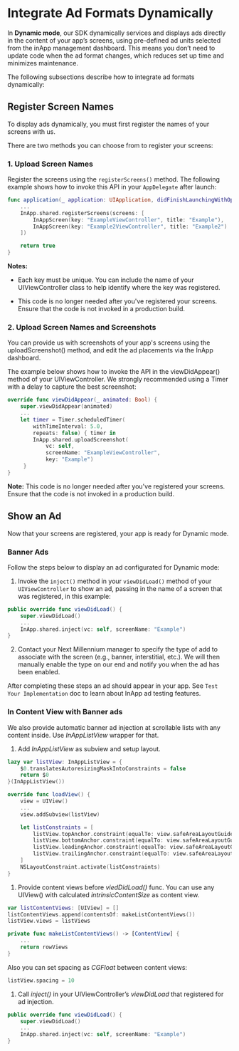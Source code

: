 # Integrate Ad Formats Dynamically

In **Dynamic mode**, our SDK dynamically services and displays ads directly in the content of your app’s screens, using pre-defined ad units selected from the inApp management dashboard. This means you don’t need to update code when the ad format changes, which reduces set up time and minimizes maintenance.

The following subsections describe how to integrate ad formats dynamically:

## Register Screen Names

To display ads dynamically, you must first register the names of your screens with us.

There are two methods you can choose from to register your screens:

### 1. Upload Screen Names

Register the screens using the `registerScreens()` method. The following example shows how to invoke this API in your `AppDelegate` after launch:

```swift
func application(_ application: UIApplication, didFinishLaunchingWithOptions launchOptions: [UIApplication.LaunchOptionsKey: Any]?) -> Bool {
	...        
	InApp.shared.registerScreens(screens: [
        InAppScreen(key: "ExampleViewController", title: "Example"),
        InAppScreen(key: "Example2ViewController", title: "Example2")
	])

	return true
}
```

**Notes:**

- Each key must be unique. You can include the name of your UIViewController class to help identify where the key was registered. 

- This code is no longer needed after you've registered your screens. Ensure that the code is not invoked in a production build.


### 2. Upload Screen Names and Screenshots

You can provide us with screenshots of your app's screens using the uploadScreenshot() method, and edit the ad placements via the InApp dashboard.

The example below shows how to invoke the API in the viewDidAppear() method of your UIViewController. We strongly recommended using a Timer with a delay to capture the best screenshot:

```swift
override func viewDidAppear(_ animated: Bool) {
	super.viewDidAppear(animated)
	...
    let timer = Timer.scheduledTimer(
        withTimeInterval: 5.0,
        repeats: false) { timer in
		InApp.shared.uploadScreenshot(
            vc: self,
            screenName: "ExampleViewController",
            key: "Example")
     }
}
```

**Note:** This code is no longer needed after you've registered your screens. Ensure that the code is not invoked in a production build.

## Show an Ad

Now that your screens are registered, your app is ready for Dynamic mode. 

### Banner Ads

Follow the steps below to display an ad configurated for Dynamic mode:

1. Invoke the `inject()` method in your `viewDidLoad()` method of your `UIViewController` to show an ad, passing in the name of a screen that was registered, in this example:

```swift
public override func viewDidLoad() {
	super.viewDidLoad()
    ...        
	InApp.shared.inject(vc: self, screenName: "Example")
}
```

2. Contact your Next Millennium manager to specify the type of add to associate with the screen (e.g., banner, interstitial, etc.). We will then manually enable the type on our end and notify you when the ad has been enabled.

After completing these steps an ad should appear in your app. See `Test Your Implementation` doc to learn about InApp ad testing features.

### In Content View with Banner ads

We also provide automatic banner ad injection at scrollable lists with any content inside. Use *InAppListView* wrapper for that.

1. Add *InAppListView* as subview and setup layout.

```swift
lazy var listView: InAppListView = {
    $0.translatesAutoresizingMaskIntoConstraints = false
    return $0
}(InAppListView())

override func loadView() {
    view = UIView()
    ...
    view.addSubview(listView)

    let listConstraints = [
        listView.topAnchor.constraint(equalTo: view.safeAreaLayoutGuide.topAnchor),     
		listView.bottomAnchor.constraint(equalTo: view.safeAreaLayoutGuide.bottomAnchor),
        listView.leadingAnchor.constraint(equalTo: view.safeAreaLayoutGuide.leadingAnchor),
        listView.trailingAnchor.constraint(equalTo: view.safeAreaLayoutGuide.trailingAnchor)
    ]
    NSLayoutConstraint.activate(listConstraints)
}
```

1. Provide content views before *viedDidLoad()* func. You can use any UIView() with calculated *intrinsicContentSize* as content view.

```swift
var listContentViews: [UIView] = []
listContentViews.append(contentsOf: makeListContentViews())
listView.views = listViews

private func makeListContentViews() -> [ContentView] {
    ...
    return rowViews
}
```

Also you can set spacing as *CGFloat* between content views:

```swift
listView.spacing = 10
```

1. Call *inject()* in your UIViewController’s *viewDidLoad* that registered for ad injection.

```swift
public override func viewDidLoad() {
    super.viewDidLoad()
    ...
    InApp.shared.inject(vc: self, screenName: "Example")
}
```
